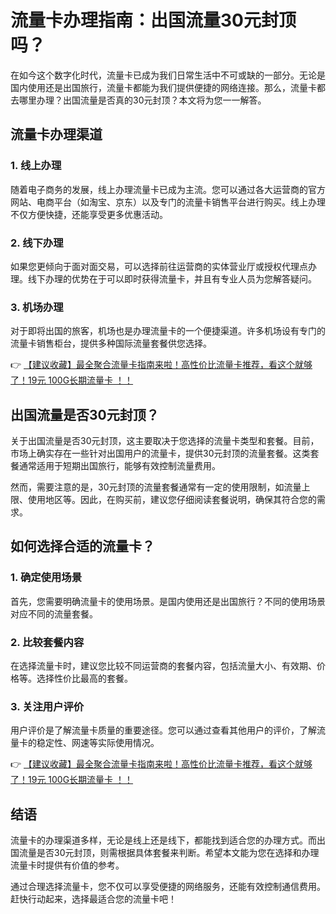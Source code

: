 # 流量卡办理指南：出国流量30元封顶吗？

在如今这个数字化时代，流量卡已成为我们日常生活中不可或缺的一部分。无论是国内使用还是出国旅行，流量卡都能为我们提供便捷的网络连接。那么，流量卡都去哪里办理？出国流量是否真的30元封顶？本文将为您一一解答。

## 流量卡办理渠道

### 1. 线上办理
随着电子商务的发展，线上办理流量卡已成为主流。您可以通过各大运营商的官方网站、电商平台（如淘宝、京东）以及专门的流量卡销售平台进行购买。线上办理不仅方便快捷，还能享受更多优惠活动。

### 2. 线下办理
如果您更倾向于面对面交易，可以选择前往运营商的实体营业厅或授权代理点办理。线下办理的优势在于可以即时获得流量卡，并且有专业人员为您解答疑问。

### 3. 机场办理
对于即将出国的旅客，机场也是办理流量卡的一个便捷渠道。许多机场设有专门的流量卡销售柜台，提供多种国际流量套餐供您选择。

👉 [【建议收藏】最全聚合流量卡指南来啦！高性价比流量卡推荐，看这个就够了！19元 100G长期流量卡 ！！](https://bit.ly/Liuliangka)

## 出国流量是否30元封顶？

关于出国流量是否30元封顶，这主要取决于您选择的流量卡类型和套餐。目前，市场上确实存在一些针对出国用户的流量卡，提供30元封顶的流量套餐。这类套餐通常适用于短期出国旅行，能够有效控制流量费用。

然而，需要注意的是，30元封顶的流量套餐通常有一定的使用限制，如流量上限、使用地区等。因此，在购买前，建议您仔细阅读套餐说明，确保其符合您的需求。

## 如何选择合适的流量卡？

### 1. 确定使用场景
首先，您需要明确流量卡的使用场景。是国内使用还是出国旅行？不同的使用场景对应不同的流量套餐。

### 2. 比较套餐内容
在选择流量卡时，建议您比较不同运营商的套餐内容，包括流量大小、有效期、价格等。选择性价比最高的套餐。

### 3. 关注用户评价
用户评价是了解流量卡质量的重要途径。您可以通过查看其他用户的评价，了解流量卡的稳定性、网速等实际使用情况。

👉 [【建议收藏】最全聚合流量卡指南来啦！高性价比流量卡推荐，看这个就够了！19元 100G长期流量卡 ！！](https://bit.ly/Liuliangka)

## 结语

流量卡的办理渠道多样，无论是线上还是线下，都能找到适合您的办理方式。而出国流量是否30元封顶，则需根据具体套餐来判断。希望本文能为您在选择和办理流量卡时提供有价值的参考。

通过合理选择流量卡，您不仅可以享受便捷的网络服务，还能有效控制通信费用。赶快行动起来，选择最适合您的流量卡吧！